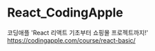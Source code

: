 # React_CodingApple

코딩애플 'React 리액트 기초부터 쇼핑몰 프로젝트까지!'<br/>
https://codingapple.com/course/react-basic/
